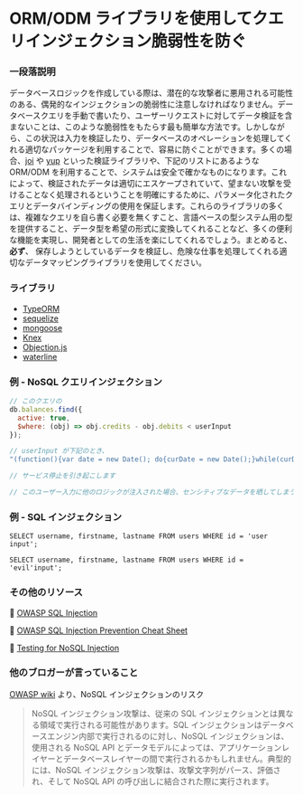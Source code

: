 # ORM/ODM ライブラリを使用してクエリインジェクション脆弱性を防ぐ

### 一段落説明

データベースロジックを作成している際は、潜在的な攻撃者に悪用される可能性のある、偶発的なインジェクションの脆弱性に注意しなければなりません。データベースクエリを手動で書いたり、ユーザーリクエストに対してデータ検証を含まないことは、このような脆弱性をもたらす最も簡単な方法です。しかしながら、この状況は入力を検証したり、データベースのオペレーションを処理してくれる適切なパッケージを利用することで、容易に防ぐことができます。多くの場合、[joi](https://github.com/hapijs/joi) や [yup](https://github.com/jquense/yup) といった検証ライブラリや、下記のリストにあるような ORM/ODM を利用することで、システムは安全で確かなものになります。これによって、検証されたデータは適切にエスケープされていて、望まない攻撃を受けることなく処理されるということを明確にするために、パラメータ化されたクエリとデータバインディングの使用を保証します。これらのライブラリの多くは、複雑なクエリを自ら書く必要を無くすこと、言語ベースの型システム用の型を提供すること、データ型を希望の形式に変換してくれることなど、多くの便利な機能を実現し、開発者としての生活を楽にしてくれるでしょう。まとめると、__必ず__、 保存しようとしているデータを検証し、危険な仕事を処理してくれる適切なデータマッピングライブラリを使用してください。

### ライブラリ

- [TypeORM](https://github.com/typeorm/typeorm)
- [sequelize](https://github.com/sequelize/sequelize)
- [mongoose](https://github.com/Automattic/mongoose)
- [Knex](https://github.com/tgriesser/knex)
- [Objection.js](https://github.com/Vincit/objection.js)
- [waterline](https://github.com/balderdashy/waterline)

### 例 - NoSQL クエリインジェクション

```javascript
// このクエリの
db.balances.find({
  active: true,
  $where: (obj) => obj.credits - obj.debits < userInput
});

// userInput が下記のとき、
"(function(){var date = new Date(); do{curDate = new Date();}while(curDate-date<10000); return Math.max();})()"

// サービス停止を引き起こします

// このユーザー入力に他のロジックが注入された場合、センシティブなデータを晒してしまうことになるかもしれません
```

### 例 - SQL インジェクション

```
SELECT username, firstname, lastname FROM users WHERE id = 'user input';

SELECT username, firstname, lastname FROM users WHERE id = 'evil'input';
```

### その他のリソース

🔗 [OWASP SQL Injection](https://www.owasp.org/index.php/SQL_Injection)

🔗 [OWASP SQL Injection Prevention Cheat Sheet](https://github.com/OWASP/CheatSheetSeries)

🔗 [Testing for NoSQL Injection](https://www.owasp.org/index.php/Testing_for_NoSQL_injection)

### 他のブロガーが言っていること

[OWASP wiki](https://www.owasp.org/index.php/Testing_for_NoSQL_injection) より、NoSQL インジェクションのリスク

> NoSQL インジェクション攻撃は、従来の SQL インジェクションとは異なる領域で実行される可能性があります。SQL インジェクションはデータベースエンジン内部で実行されるのに対し、NoSQL インジェクションは、使用される NoSQL API とデータモデルによっては、アプリケーションレイヤーとデータベースレイヤーの間で実行されるかもしれません。典型的には、NoSQL インジェクション攻撃は、攻撃文字列がパース、評価され、そして NoSQL API の呼び出しに結合された際に実行されます。
